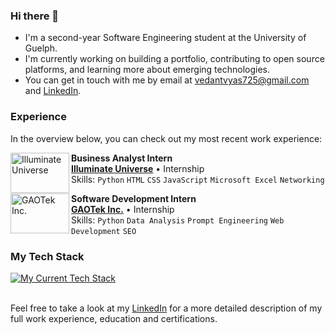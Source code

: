 ### Hi there 👋
- I'm a second-year Software Engineering student at the University of Guelph.
- I'm currently working on building a portfolio, contributing to open source platforms, and learning more about emerging technologies.
- You can get in touch with me by email at [vedantvyas725@gmail.com](mailto:vedantvyas725@gmail.com) and [LinkedIn](https://www.linkedin.com/in/vedant-vyas5/).

### Experience
In the overview below, you can check out my most recent work experience:

[<img align="left" height="64px" width="94px" alt="Illuminate Universe" src="https://static.wixstatic.com/media/214bdb_978f58912e18453dab4cf6b3ecaa3aee~mv2.png/v1/fill/w_1200,h_630,al_c/214bdb_978f58912e18453dab4cf6b3ecaa3aee~mv2.png?raw=true"/>](https://www.illuminateuniverse.com/)

**Business Analyst Intern** \
[**Illuminate Universe**](https://www.illuminateuniverse.com/) • Internship \
Skills: `Python` `HTML` `CSS` `JavaScript` `Microsoft Excel` `Networking`
<br/>

[<img align="left" height="64px" width="94px" alt="GAOTek Inc." src="https://images.glints.com/unsafe/glints-dashboard.s3.amazonaws.com/company-logo/6a8359c95c0d5993948e3e019e68bb73.jpg?raw=true"/>](https://www.gaotek.com/)

**Software Development Intern** \
[**GAOTek Inc.**](https://www.gaotek.com/) • Internship \
Skills: `Python` `Data Analysis` `Prompt Engineering` `Web Development` `SEO` 
<br/>

### My Tech Stack 
[![My Current Tech Stack](https://skillicons.dev/icons?i=python,c,java,cpp,js,html,css,react,flask,flutter,bootstrap)](https://skillicons.dev)
<br/>
<br/>

Feel free to take a look at my [LinkedIn](https://www.linkedin.com/in/vedant-vyas5/) for a more detailed description of my full work experience, education and certifications.
